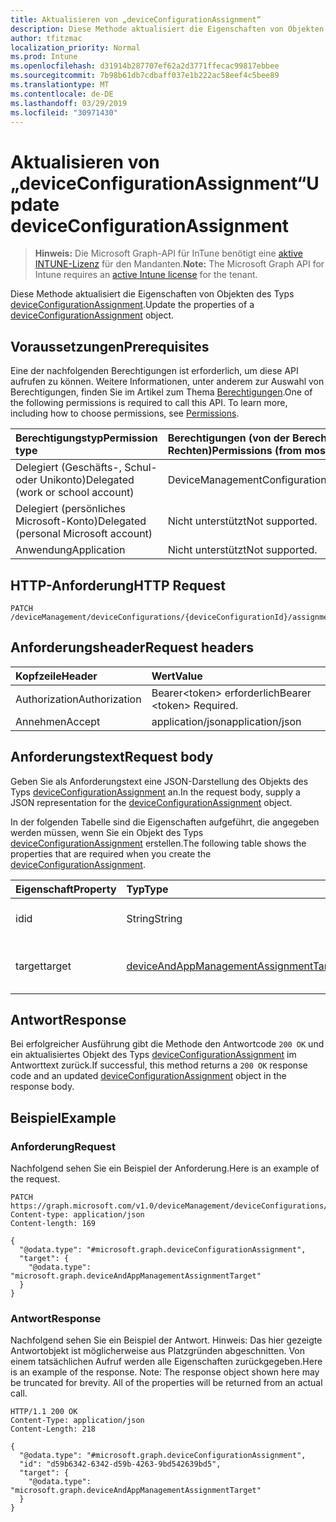 ```yaml
---
title: Aktualisieren von „deviceConfigurationAssignment“
description: Diese Methode aktualisiert die Eigenschaften von Objekten des Typs deviceConfigurationAssignment.
author: tfitzmac
localization_priority: Normal
ms.prod: Intune
ms.openlocfilehash: d31914b287707ef62a2d3771ffecac99817ebbee
ms.sourcegitcommit: 7b98b61db7cdbaff037e1b222ac58eef4c5bee89
ms.translationtype: MT
ms.contentlocale: de-DE
ms.lasthandoff: 03/29/2019
ms.locfileid: "30971430"
---
```

# <a name="update-deviceconfigurationassignment"></a><span data-ttu-id="affc7-103">Aktualisieren von „deviceConfigurationAssignment“</span><span class="sxs-lookup"><span data-stu-id="affc7-103">Update deviceConfigurationAssignment</span></span>

> <span data-ttu-id="affc7-104">**Hinweis:** Die Microsoft Graph-API für InTune benötigt eine [aktive INTUNE-Lizenz](https://go.microsoft.com/fwlink/?linkid=839381) für den Mandanten.</span><span class="sxs-lookup"><span data-stu-id="affc7-104">**Note:** The Microsoft Graph API for Intune requires an [active Intune license](https://go.microsoft.com/fwlink/?linkid=839381) for the tenant.</span></span>

<span data-ttu-id="affc7-105">Diese Methode aktualisiert die Eigenschaften von Objekten des Typs [deviceConfigurationAssignment](../resources/intune-deviceconfig-deviceconfigurationassignment.md).</span><span class="sxs-lookup"><span data-stu-id="affc7-105">Update the properties of a [deviceConfigurationAssignment](../resources/intune-deviceconfig-deviceconfigurationassignment.md) object.</span></span>

## <a name="prerequisites"></a><span data-ttu-id="affc7-106">Voraussetzungen</span><span class="sxs-lookup"><span data-stu-id="affc7-106">Prerequisites</span></span>
<span data-ttu-id="affc7-p101">Eine der nachfolgenden Berechtigungen ist erforderlich, um diese API aufrufen zu können. Weitere Informationen, unter anderem zur Auswahl von Berechtigungen, finden Sie im Artikel zum Thema [Berechtigungen](/graph/permissions-reference).</span><span class="sxs-lookup"><span data-stu-id="affc7-p101">One of the following permissions is required to call this API. To learn more, including how to choose permissions, see [Permissions](/graph/permissions-reference).</span></span>

|<span data-ttu-id="affc7-109">Berechtigungstyp</span><span class="sxs-lookup"><span data-stu-id="affc7-109">Permission type</span></span>|<span data-ttu-id="affc7-110">Berechtigungen (von der Berechtigung mit den meisten Rechten zu der mit den wenigsten Rechten)</span><span class="sxs-lookup"><span data-stu-id="affc7-110">Permissions (from most to least privileged)</span></span>|
|:---|:---|
|<span data-ttu-id="affc7-111">Delegiert (Geschäfts-, Schul- oder Unikonto)</span><span class="sxs-lookup"><span data-stu-id="affc7-111">Delegated (work or school account)</span></span>|<span data-ttu-id="affc7-112">DeviceManagementConfiguration.ReadWrite.All</span><span class="sxs-lookup"><span data-stu-id="affc7-112">DeviceManagementConfiguration.ReadWrite.All</span></span>|
|<span data-ttu-id="affc7-113">Delegiert (persönliches Microsoft-Konto)</span><span class="sxs-lookup"><span data-stu-id="affc7-113">Delegated (personal Microsoft account)</span></span>|<span data-ttu-id="affc7-114">Nicht unterstützt</span><span class="sxs-lookup"><span data-stu-id="affc7-114">Not supported.</span></span>|
|<span data-ttu-id="affc7-115">Anwendung</span><span class="sxs-lookup"><span data-stu-id="affc7-115">Application</span></span>|<span data-ttu-id="affc7-116">Nicht unterstützt</span><span class="sxs-lookup"><span data-stu-id="affc7-116">Not supported.</span></span>|

## <a name="http-request"></a><span data-ttu-id="affc7-117">HTTP-Anforderung</span><span class="sxs-lookup"><span data-stu-id="affc7-117">HTTP Request</span></span>
<!-- {
  "blockType": "ignored"
}
-->
``` http
PATCH /deviceManagement/deviceConfigurations/{deviceConfigurationId}/assignments/{deviceConfigurationAssignmentId}
```

## <a name="request-headers"></a><span data-ttu-id="affc7-118">Anforderungsheader</span><span class="sxs-lookup"><span data-stu-id="affc7-118">Request headers</span></span>
|<span data-ttu-id="affc7-119">Kopfzeile</span><span class="sxs-lookup"><span data-stu-id="affc7-119">Header</span></span>|<span data-ttu-id="affc7-120">Wert</span><span class="sxs-lookup"><span data-stu-id="affc7-120">Value</span></span>|
|:---|:---|
|<span data-ttu-id="affc7-121">Authorization</span><span class="sxs-lookup"><span data-stu-id="affc7-121">Authorization</span></span>|<span data-ttu-id="affc7-122">Bearer&lt;token&gt; erforderlich</span><span class="sxs-lookup"><span data-stu-id="affc7-122">Bearer &lt;token&gt; Required.</span></span>|
|<span data-ttu-id="affc7-123">Annehmen</span><span class="sxs-lookup"><span data-stu-id="affc7-123">Accept</span></span>|<span data-ttu-id="affc7-124">application/json</span><span class="sxs-lookup"><span data-stu-id="affc7-124">application/json</span></span>|

## <a name="request-body"></a><span data-ttu-id="affc7-125">Anforderungstext</span><span class="sxs-lookup"><span data-stu-id="affc7-125">Request body</span></span>
<span data-ttu-id="affc7-126">Geben Sie als Anforderungstext eine JSON-Darstellung des Objekts des Typs [deviceConfigurationAssignment](../resources/intune-deviceconfig-deviceconfigurationassignment.md) an.</span><span class="sxs-lookup"><span data-stu-id="affc7-126">In the request body, supply a JSON representation for the [deviceConfigurationAssignment](../resources/intune-deviceconfig-deviceconfigurationassignment.md) object.</span></span>

<span data-ttu-id="affc7-127">In der folgenden Tabelle sind die Eigenschaften aufgeführt, die angegeben werden müssen, wenn Sie ein Objekt des Typs [deviceConfigurationAssignment](../resources/intune-deviceconfig-deviceconfigurationassignment.md) erstellen.</span><span class="sxs-lookup"><span data-stu-id="affc7-127">The following table shows the properties that are required when you create the [deviceConfigurationAssignment](../resources/intune-deviceconfig-deviceconfigurationassignment.md).</span></span>

|<span data-ttu-id="affc7-128">Eigenschaft</span><span class="sxs-lookup"><span data-stu-id="affc7-128">Property</span></span>|<span data-ttu-id="affc7-129">Typ</span><span class="sxs-lookup"><span data-stu-id="affc7-129">Type</span></span>|<span data-ttu-id="affc7-130">Beschreibung</span><span class="sxs-lookup"><span data-stu-id="affc7-130">Description</span></span>|
|:---|:---|:---|
|<span data-ttu-id="affc7-131">id</span><span class="sxs-lookup"><span data-stu-id="affc7-131">id</span></span>|<span data-ttu-id="affc7-132">String</span><span class="sxs-lookup"><span data-stu-id="affc7-132">String</span></span>|<span data-ttu-id="affc7-133">Schlüssel der Zuweisung</span><span class="sxs-lookup"><span data-stu-id="affc7-133">The key of the assignment.</span></span>|
|<span data-ttu-id="affc7-134">target</span><span class="sxs-lookup"><span data-stu-id="affc7-134">target</span></span>|[<span data-ttu-id="affc7-135">deviceAndAppManagementAssignmentTarget</span><span class="sxs-lookup"><span data-stu-id="affc7-135">deviceAndAppManagementAssignmentTarget</span></span>](../resources/intune-shared-deviceandappmanagementassignmenttarget.md)|<span data-ttu-id="affc7-136">Zuweisungsziel für die Gerätekonfiguration</span><span class="sxs-lookup"><span data-stu-id="affc7-136">The assignment target for the device configuration.</span></span>|



## <a name="response"></a><span data-ttu-id="affc7-137">Antwort</span><span class="sxs-lookup"><span data-stu-id="affc7-137">Response</span></span>
<span data-ttu-id="affc7-138">Bei erfolgreicher Ausführung gibt die Methode den Antwortcode `200 OK` und ein aktualisiertes Objekt des Typs [deviceConfigurationAssignment](../resources/intune-deviceconfig-deviceconfigurationassignment.md) im Antworttext zurück.</span><span class="sxs-lookup"><span data-stu-id="affc7-138">If successful, this method returns a `200 OK` response code and an updated [deviceConfigurationAssignment](../resources/intune-deviceconfig-deviceconfigurationassignment.md) object in the response body.</span></span>

## <a name="example"></a><span data-ttu-id="affc7-139">Beispiel</span><span class="sxs-lookup"><span data-stu-id="affc7-139">Example</span></span>

### <a name="request"></a><span data-ttu-id="affc7-140">Anforderung</span><span class="sxs-lookup"><span data-stu-id="affc7-140">Request</span></span>
<span data-ttu-id="affc7-141">Nachfolgend sehen Sie ein Beispiel der Anforderung.</span><span class="sxs-lookup"><span data-stu-id="affc7-141">Here is an example of the request.</span></span>
``` http
PATCH https://graph.microsoft.com/v1.0/deviceManagement/deviceConfigurations/{deviceConfigurationId}/assignments/{deviceConfigurationAssignmentId}
Content-type: application/json
Content-length: 169

{
  "@odata.type": "#microsoft.graph.deviceConfigurationAssignment",
  "target": {
    "@odata.type": "microsoft.graph.deviceAndAppManagementAssignmentTarget"
  }
}
```

### <a name="response"></a><span data-ttu-id="affc7-142">Antwort</span><span class="sxs-lookup"><span data-stu-id="affc7-142">Response</span></span>
<span data-ttu-id="affc7-p102">Nachfolgend sehen Sie ein Beispiel der Antwort. Hinweis: Das hier gezeigte Antwortobjekt ist möglicherweise aus Platzgründen abgeschnitten. Von einem tatsächlichen Aufruf werden alle Eigenschaften zurückgegeben.</span><span class="sxs-lookup"><span data-stu-id="affc7-p102">Here is an example of the response. Note: The response object shown here may be truncated for brevity. All of the properties will be returned from an actual call.</span></span>
``` http
HTTP/1.1 200 OK
Content-Type: application/json
Content-Length: 218

{
  "@odata.type": "#microsoft.graph.deviceConfigurationAssignment",
  "id": "d59b6342-6342-d59b-4263-9bd542639bd5",
  "target": {
    "@odata.type": "microsoft.graph.deviceAndAppManagementAssignmentTarget"
  }
}
```



